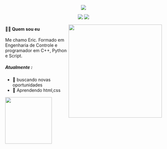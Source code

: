 <!--
- 🔭 I’m currently working on ...
- 🌱 I’m currently learning ...
- 👯 I’m looking to collaborate on ...
- 🤔 I’m looking for help with ...
- 💬 Ask me about ...
- 📫 How to reach me: ...
- 😄 Pronouns: ...
- ⚡ Fun fact: ...
-->



<p align="center"> 
    <img src="https://readme-typing-svg.herokuapp.com?color=00F764&center=true&vCenter=true&lines=Eric+P.+S.+Oliveira;Programador+Python%2C+C%2B%2B%2C+Script">
</p>

 <!-- contact icons -->
<!-- <p align="center">
  <a href="https://www.linkedin.com/in/eric-oliveira94/" alt="LinkedIn"><img width="45px" alt="LinkedIn" title="LinkedIn" src="https://user-images.githubusercontent.com/69727594/139465237-0a5c3189-ab93-4a12-a2d1-9dc958db0e6d.png"/></a>
  &#8287;&#8287;&#8287;
  <a href="mailto:ligiapsoliveira@gmail.com"><img width="45px" alt="E-mail" title="E-mail" src="https://user-images.githubusercontent.com/69727594/139464927-9d110e31-818b-427c-9b9c-687c56fd6861.png"/></a>
  &#8287;&#8287;&#8287;
  </p> -->

  <div align="center">

  <a href = "mailto:ericpso.89@gmail.com"><img src="https://img.shields.io/badge/-Gmail-%23E4405F?style=for-the-badge&logo=gmail&logoColor=white" target="_blank"></a>
  <a href="https://www.linkedin.com/in/eric-oliveira94/" target="_blank"><img src="https://img.shields.io/badge/-LinkedIn-%230077B5?style=for-the-badge&logo=linkedin&logoColor=white" target="_blank"></a> 
  </div>

  <!-- Image -->
 <img align="right" src="https://user-images.githubusercontent.com/86573930/161335623-a0b432d1-2481-419a-b31e-782610aa51ab.png" width="300">

####  👋🏻 Quem sou eu
Me chamo Eric. Formado em Engenharia de Controle e programador em C++, Python e Script.<br>
##### Atualmente :
* 🌱 buscando novas oportunidades
* 🔭 Aprendendo html,css 

<!-- Streak stats -->
<div>
<p align="left"> 
 <!--   <img src="https://github-readme-streak-stats.herokuapp.com?user=Ligia-PSO&theme=dracula&date_format=M%20j%5B%2C%20Y%5D&stroke=%23E4405F&fire=20CFDDF9&sideNums=20CFDD&sideLabels=20CFDD&currStreakLabel=20CFDD&ring=%23E4405F&dates=%23E4405F"(https://git.io/streak-stats)> -->



  <a href="https://github.com/ericpso">
  <img height="150em" src="https://github-readme-stats.vercel.app/api?username=ericpso&show_icons=true&theme=dracula&include_all_commits=true&count_private=true"/>

  <!-- Language distribution -->
  <!-- <img height="150em" src="https://github-readme-stats.vercel.app/api/top-langs/?username=Ligia-PSO&layout=compact&langs_count=7&theme=dracula"/> -->
 </p>
    </div>
<!--
### 👩🏻‍💻 Cursos realizados

 <a href="https://github.com/ericpso"><img width="282" src="" alt="github-readme-streak-stats"></a>
-->

